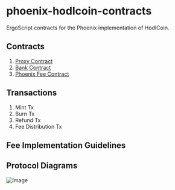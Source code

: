 # phoenix-hodlcoin-contracts
ErgoScript contracts for the Phoenix implementation of HodlCoin.

## Contracts
1. [Proxy Contract](/contracts/proxy_contract/README.md)
2. [Bank Contract](/contracts/bank_contract/README.md)
3. [Phoenix Fee Contract](/contracts/phoenix_fee_contract/README.md)

## Transactions
1. Mint Tx
2. Burn Tx
3. Refund Tx
4. Fee Distribution Tx

## Fee Implementation Guidelines


## Protocol Diagrams
![Image](docs/phoenix_hodlerg_protocol_diagrams.png)